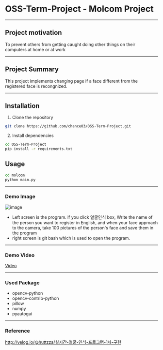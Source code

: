 # OSS-Term-Project - Molcom Project

---
## Project motivation
To prevent others from getting caught doing other things on their computers at home or at work

---
## Project Summary
This project implements changing page if a face different from the registered face is recongnized.

---

## Installation

1. Clone the repository

```bash
git clone https://github.com/chance03/OSS-Term-Project.git
```

2. Install dependencies

```bash
cd OSS-Term-Project
pip install -r requirements.txt
```

## Usage

```bash
cd molcom
python main.py
```

---

### Demo Image

![image](https://user-images.githubusercontent.com/106923158/207044619-1ce8a668-6619-48a1-b876-82c113398caf.png)

- Left screen is the program. if you click 얼굴인식 box, Write the name of the person you want to register in English, and when your face approach to the camera, take 100 pictures of the person's face and save them in the program
- right screen is git bash which is used to open the program.

---

### Demo Video

[Video](https://youtu.be/T2OjW052D-Y)

---

### Used Package

- opencv-python
- opencv-contrib-python
- pillow
- numpy
- pyautogui

---

### Reference

<http://velog.io/@huttzza/실시간-얼굴-인식-프로그램-1차-구현>
